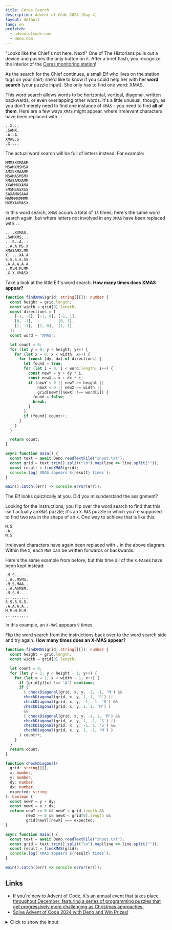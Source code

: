 ```yaml
---
title: Ceres Search
description: Advent of Code 2024 [Day 4]
layout: default
lang: en
prefetch:
  - adventofcode.com
  - deno.com
---
```


"Looks like the Chief's not here. Next!" One of The Historians pulls out a device and pushes the only button on it. After a brief flash, you recognize the interior of the [Ceres monitoring station](https://adventofcode.com/2019/day/10)!

As the search for the Chief continues, a small Elf who lives on the station tugs on your shirt; she'd like to know if you could help her with her **word search** (your puzzle input). She only has to find one word: XMAS.

This word search allows words to be horizontal, vertical, diagonal, written backwards, or even overlapping other words. It's a little unusual, though, as you don't merely need to find one instance of `XMAS` - you need to find **all of them**. Here are a few ways `XMAS` might appear, where irrelevant characters have been replaced with `.`:

```
..X...
.SAMX.
.A..A.
XMAS.S
.X....
```

The actual word search will be full of letters instead. For example:

```
MMMSXXMASM
MSAMXMSMSA
AMXSXMAAMM
MSAMASMSMX
XMASAMXAMM
XXAMMXXAMA
SMSMSASXSS
SAXAMASAAA
MAMMMXMMMM
MXMXAXMASX
```

In this word search, `XMAS` occurs a total of `18` times; here's the same word search again, but where letters not involved in any `XMAS` have been replaced with `.`:

```
....XXMAS.
.SAMXMS...
...S..A...
..A.A.MS.X
XMASAMX.MM
X.....XA.A
S.S.S.S.SS
.A.A.A.A.A
..M.M.M.MM
.X.X.XMASX
```

Take a look at the little Elf's word search. **How many times does XMAS appear?**

```ts
function findXMAS(grid: string[][]): number {
  const height = grid.length;
  const width = grid[0].length;
  const directions = [
    [-1, -1], [-1, 0], [-1, 1],
    [0, -1],           [0, 1],
    [1, -1],  [1, 0],  [1, 1]
  ];
  const word = "XMAS";

  let count = 0;
  for (let y = 0; y < height; y++) {
    for (let x = 0; x < width; x++) {
      for (const [dy, dx] of directions) {
        let found = true;
        for (let i = 0; i < word.length; i++) {
          const newY = y + dy * i;
          const newX = x + dx * i;
          if (newY < 0 || newY >= height || 
              newX < 0 || newX >= width ||
              grid[newY][newX] !== word[i]) {
            found = false;
            break;
          }
        }
        if (found) count++;
      }
    }
  }

  return count;
}

async function main() {
  const text = await Deno.readTextFile("input.txt");
  const grid = text.trim().split("\n").map(line => line.split(""));
  const result = findXMAS(grid);
  console.log(`XMAS appears ${result} times`);
}

main().catch((err) => console.error(err));
```

The Elf looks quizzically at you. Did you misunderstand the assignment?

Looking for the instructions, you flip over the word search to find that this isn't actually an`XMAS` puzzle; it's an `X-MAS` puzzle in which you're supposed to find two `MAS` in the shape of an `X`. One way to achieve that is like this:

```
M.S
.A.
M.S
```

Irrelevant characters have again been replaced with `.` in the above diagram. Within the `X`, each `MAS` can be written forwards or backwards.

Here's the same example from before, but this time all of the `X-MAS`es have been kept instead:

```
.M.S......
..A..MSMS.
.M.S.MAA..
..A.ASMSM.
.M.S.M....
..........
S.S.S.S.S.
.A.A.A.A..
M.M.M.M.M.
..........
```

In this example, an `X-MAS` appears `9` times.

Flip the word search from the instructions back over to the word search side and try again. **How many times does an X-MAS appear?**

```ts
function findXMAS(grid: string[][]): number {
  const height = grid.length;
  const width = grid[0].length;

  let count = 0;
  for (let y = 1; y < height - 1; y++) {
    for (let x = 1; x < width - 1; x++) {
      if (grid[y][x] !== 'A') continue;
      if (
        ( checkDiagonal(grid, x, y, -1, -1, 'M') &&
        checkDiagonal(grid, x, y, 1, 1, 'S') || 
        checkDiagonal(grid, x, y, -1, -1, 'S') &&
        checkDiagonal(grid, x, y, 1, 1, 'M') )
        &&
        ( checkDiagonal(grid, x, y, -1, 1, 'M') &&
        checkDiagonal(grid, x, y, 1, -1, 'S') || 
        checkDiagonal(grid, x, y, -1, 1, 'S') &&
        checkDiagonal(grid, x, y, 1, -1, 'M') )
      ) count++;
    }
  }
  return count;
}

function checkDiagonal(
  grid: string[][],
  x: number,
  y: number,
  dy: number,
  dx: number,
  expected: string
): boolean {
  const newY = y + dy;
  const newX = x + dx;
  return newY >= 0 && newY < grid.length &&
         newX >= 0 && newX < grid[0].length &&
         grid[newY][newX] === expected;
}

async function main() {
  const text = await Deno.readTextFile("input.txt");
  const grid = text.trim().split("\n").map(line => line.split(""));
  const result = findXMAS(grid);
  console.log(`XMAS appears ${result} times`);
}

main().catch((err) => console.error(err));
```

## Links

- [If you're new to Advent of Code, it's an annual event that takes place throughout December, featuring a series of programming puzzles that get progressively more challenging as Christmas approaches.](https://adventofcode.com/2024/day/4)
- [Solve Advent of Code 2024 with Deno and Win Prizes!](https://deno.com/blog/advent-of-code-2024)

<details>
	<summary>Click to show the input</summary>
	<pre>
XASXMAXXMSXXSMMSXMMSMXSMXMSSMSSSMMSMAMXMXSMMMMAXAMXSASXSSMMSSMXAMXMSAMXMMXAXXXSAMXXXXXMMXSXMXXSMASAMXMXAXXMASAMXXXMAMMMSXSXMXMMMSAASXSMSSMMS
XASAMSSMAMMMAMAAAMASMAMAAXMASAAASAAMAMAMAAAAASMSSSSMAXAAAXASASMMMMMMXMASXMAMXXXXSMSMSXSAAXAMXMASMXMMSMSAXSXMMSXSMMAAMXAMAAMMAAAAXMXSAAAAXAAM
MXSXMAAMXAAAXMMSSMAXMASXSSSSMMSMMSXSASMSMSSMMMAAAXXXXMMMMMXXAMMAAAASMMAAAXMASMXXXAAASAMMXSASASMMMAMXSASASASMAXXMAMSSSMSSMMAXSMMSXMMMMMMMXAMX
SAMMMSSMMXXSXXXAAMSMSASXAAXMXXAAXXXMAXAAAXXMASMMMMMMXMXXXXSMXMSSMSASASMMXMMXMAAMASMSMSMAASXSAAAASAXAMAMXAAXMASMSSMXAMMMAMXSAMAMAASXMMSSMSAMX
MASAAAAMSMMMMMMSMMMAMAXMMMMMXMSSMMXMSMMMMMAMXASAXAASXMMASAAXAXAXMXMXMXAASXMAMSXSAMMXMMMMMSAMXMSMSMSMMAMSMXMMASAMXAMMSASAMMXASAMSXMAMXAAXSAMA
SSMXMSMAAMAAXXAMXASMMSMAMXSXSAMXXMAAAAXSXSAMXMASMSXMASXAMSAMXMMMSASMXMXMMAMSMXAMASXMXAASXMMMMXMMXAAXXAMXXAAMAMAMXXXASXSASXMMSAMMASXMMMMMMMMS
XXXXMAMMMSSSMXSXSASXAXSXMASAMXSMXMASMSMSXMASXXMMXMXSAMMXMAXAMAXXSXSAASMASXMXAMXMMMAASMXXAMXMMAXMXMSMSAMSSMSMMSSSSMMMSXMXMASXSMMXAXAXSSSMXAAX
MMXSSXSMXAMAMAAAMSXMXMMXMASXMMSAMXXAAMXSASAMMXXSXMXMASXSSSMXSSMXXMXMMSAXMASMMMSMASAMXMASXSAMSSMSMAAAMAMAXAMAMAMXAXAXSAMXMXAXMMSMMSXMAAAMSAMX
AXMXMASMMASAMXSXMMXSAMAAMXMMMAXMMSMMXMASAMXSXMXMAAMAMSAMAAAMSAMMSXMXSXMXAXMASAMXAXMASXMAMMAMAAASMMMSSSMSSMXSAMXSMSMXXAMXSSMASAMAMMASMMMASMMM
XMAMSXSASASASMXXMAMMAASXSAAAMMXAAXXAMMMMSMSMXMAXMXMAMXAMSMMMSAMASAMXSAMMMMXMMAMMSXXAMAXXAMSMMSMMAXXXMAAAAMAMAXXAMXXSMSAXAAXAMMMAMSXMAXXMSASX
MSSMXASAMXSMMMAXASMSMMAXMAMSASXMAXMMSAXSASAAASMXMASMSSMMMAAXSAMMSAMAMAMMSAMSSSMSAMMSSSMSMXMAXXASXMMMMMMMSMASASXSXMASAXXMSSMMXMXMMMMSAMMXSAMX
MAMMMMMMMMMASAMMMXAAXXMASAAXASMMSXMAXMXSMSMSMSXAMMXXAMXASXMXXAMASAMSSXAAMAMAAMXMASAAAAAAXSSSMMAMASASXXXXMMXSASAXXAAMAMAXXMXSASASAMASAMXAMAMX
MASXAXAMXXSAMMAAXMSMMXMAMXXMMMAAMMMSXMMSXMXAAXXMSAMMSSMMSMMMMAMASAMAXMASXMMMSXAXXMMMSMMMAXAAXXSSMSASMMSAMXXMAMAMXSSMSMSMAMAXXSXSASXMSSMXSAMM
SXMXMSSSMMMASMSMSMAAMASXMMXSASMMXXAMXXASASMMXMAMAAXAMAMAXAASXMMXMMSMXXAXMSXMAXXSSSXAXAAXMMMMMMXAXMMMXAAMAMMMXMAMAMXAMAXAAMASAMASAMXMAMMXSASA
MMMXMXXAXAMAMMAAAMSMMAXAASASAXXXSMSSSMAMXMAMXXASXSMMSMMXSMMXAXSXMAXAMMMXXMAMSAMXAAMSSSMMXAAAAXSAMXXAASMXAASMASXMSSMAMAMMXSAAAMAMAMSMAXSAXAMM
SASASMXMMSXSXSMSMMXSMXXXMMASAXSXMAXAAMMMSSMMMXASXMXMAAXMXMMMXMSAMXSXSASMASAMMSSMMMMAAAXMSSSSMXXAMXMAXXXMSMSAAMAMAMAMMMMXXMMSSMMXAMXXAXMASXSM
MASMMAMSAMMMMAMMXSAMXSMSAMXMMMAAMAMXMAMAMAAAAMSMXSASMXMAAAXSAMXAMAAMSAMSAMXSAMMASAMXSSMMMAMMXXMSMMXMSSMMXAMMXSAMMSAAAAMXAAMAXASXSMSMMSMAMAAX
MMMMMSMMAMXAAMMAAMMXAMMAAAXAXSSXMAMXMAMASMMMXMAAXSASAMSSMSASASXMMMSXMAMXXMMMMXMAMAXAMXAXXSAAASAAAXXXAAMAMAMAAXAMXSASMXSASXMSSMMAMASAMSMMMSXM
SAAMAMAMAMSSSXMMXSSMSSSSSMSSXAAMSXSXSASASAMAMSMSMMMMXAAXAXMSAMASXSMMXSMSMSXSSSMMXMMXSSSMAXMXSXMMAMXMSXMASMMMXSAMAXAXMASMMMMASAMXMAMAMXAXAMXA
SSSMASXMMXMAMXMMAMXAAAAMMAAXAASMSXAAXAMASMMAXAMAAMSAMMMMSMMMXSAMXMAAMXAMAAXMAAXAAMMXMAMMAMMXXAXMAXSAAXSXSXXAASAMAMSMMMXXMXMMSMMSMXSXMSXMXMMS
XAMMAMAMXMMSMMSMAXMMMSMMSMMXMAMAXXMSMSMMMXXMMSSSSMMXMAAAMAXXMMMSXMMMSMAMSMMMSMMSXXASMAMMASMMMAMSSMASMXSAXXMMMXXXMXMXXAMMSASMMMAXMXMXAMXSAMXA
MMXMXSAMMXAXAXMSMSXXAAAAAMSMMXMAMXXAAMASMSXSAAXXAAMAMSSSSSMSXAAXMSMXAMXMAMAMXAMASXXMMMSMMMAMMSMMAMMAXAMAMSXSSMSSMMMASAXASMXAAMXSXAMXMAMXASMS
AXMSMSXXAMXSMMMMXAMMMSMMMSAASAMMMSSMSSXMAAAMXSMXSSMAMMAMMAASXMMSAAXSXSSSSSSMMAMASXAXXASXSSMXAMAXAMXAMMMSMMASXAAXAASAMXMMXXSSMMSMMXSAMSMSMMMA
SMAAAMASXMMSMMXMMMMXAAXASMMMMASXAAAXAXAMSMMMAAAXXAMXXMAMSMMMAXSMMMMMSAAAAAXAXSMMSMMMSAMAXXXMSSMSSSMMSAAXAMSMMMMXSMSASXXSXMMXAXMAAXXASMAAXASM
XMSMSMAMAAAMMSASAAAMSSSXSAMXSAMMMSSMMSMMAMAXSXSXSAMAXSAMXMMSSMXAAXASMMMMMSMMXMAXMASASAMSMMSAMXXMXAAASMSSMMASAAXAXASAMAMMASMXSMSMMSSMMMSMSMSX
MXXMAXASMMSSXMASMMMAMXMAMXMAMAMXAAXMMAAXMSAXMSMASMMSASAXSMAAXAMXMSXXSMXSAAMMAMAMXMMXSAMXMAXMASMSMMMMSMXAMAMXSMSXMAMXMXASMMSAAAMXAXXASAMXAASA
MMSXMMMXMAAXMMXMMMSSMMMAMSMSMSMMSSSSSSMMXSXSMAMAMXAXASMMSMMSSSMSMAXMXSAMXSASASXSSXMASMMSXMMSMMAMXSAXXMXMAXXMAXSAMAMMAMXXSAMXMMMMMSSMMAXSMMMS
MASMSASXMMMSSMAAAAMAAXSSMSAAAAXXAAMAAAMSXMASMXMASMMMMMAAMAMMXXMASMAMAMMSMXAMAMAAXXSASAXMASMASMMMASXXAXMSMSSSMAXMXSMSAXMAMXMSMSXXMAMASXMASAAX
MXXAXAXMXAAMASXXMSSSMMMMAXSMSMSAMXMMMMMSAMAMAMAMXXAASAMXXAMMSSSMSXAMAMXAAMXMSMMMMXMAMXMSXASAMXSMAMMSSMXAAMAAXAXSAMXSASMSMAXAAMSAXASMMASAMMSM
MAMSMSMSXMXSAMXASMMMAMAMMMMXXXAMXAMAMAXSAMASAMSSSSSSSMAMSMSAAAAAMXMSASXMSMSAXXXXMAMXXSMXSXMMSMSMSXMAMASMSMSMMSAMXSXMAMAMSSXMXMXXMAXXXAMASAXM
MASAAMAAXSAMXSSXMASMMMAMXAMAXMMMSMXAMSXSAMAXAMXAAAXMXMAXAMXMMMMMMSXXMAXMMMSASXSMSMMMMSAMAXMAAAXAAMMMXMXXAMXMAXXMASAMMMXMAXXMSSMMASXMMSSXMASX
MXSMMMMMXMASAXAMSAMAASMMSASXSAXAAAMSXMASMMSMSSMMMMMMXSSSXSMMSSMXXSAMXMSMAAMAMAXAAMSSMXAMMSASMSMSMAASMSMMSSSMMSAMXXAMXSSMAMXSASAMXXAXAAMAMAXA
XMXMAXXAXSAMMXSAMAMXMMAAXAAASMMSXSXXAMAMXXMAAAMSAMASMAXAMMMXAAMSAXSAMXSMMSSSMMMSMAAAMSMMXMAXAXAXMSMMAAAXMAXAXSXXAMSMMAAMMMXXAXMMAMSMMMSAMASM
MAASXXMMXMAXSXMXMASMMMMMMXMAMMAXXMAMSMXMAAMMMSXMASAXMMMMMAAMSSMSAXXXMXMAXAAMXAAMXMMSMAAASMMMSMAMAXAMSSSMMMMSMMMSMMXAMSXMASMMSMAMXSXXXXSXXAXX
AMXMSXAMMMSMXMSMSASAXAXXMMMMSMMSSMAMMMMSMSXAAMMSMMXSAAASXXXXAAXMMMSMMASAMMSMMMMXAMAMXMXMMAAAMMXMAMXMXAMXMXMAAAAXXASXMAMSXSAAAMAMXAXXSAMXMXSM
XXAAMSSMAAMXAAAAMXSMMSAMXAAXAAASASXMAAMAAAXMMSAXAAAXXMSSMAXMSSMSAMXASMSMSMMMSMMMSMAXAXSASXMSSXSMMSXSXMSAMSSSSMMXMXSAXXAMAMMSSSMMSMSMSXSASAAX
MSMSMAMXMSSSXSMSSMMXMMXMSSSSMSMSAMXSSXSMSMMXAMXSMMSXXXAXMSMMXMASMSSXMAXMAMAAAAMAXMMMAXMAMAAAMXMAXXMMAXSASMMMXMXSAAXMMMSMAMXAXAMMAAAASAAASXSM
XAAXMMSXMAXXAXMAMAMMMXMXAXMXAMXMAMXAMXSXXXSAMXMXMAMMAMMMXAMMAMAMXXXASXMSMSMXSXMXSAXMSMMASMMMSMSSMMMSXMSSMASMMAAMMSMMSAAMSSMASMMSMSMSMSMAMAXX
MMMMAAMMXSMMSMMASAMAAASMMSSMXMMMAMXAXXSASAMXMASASASAAMAAXMMSASMXSAMMMAAXMAMXMXSXMAMSAMSAXAXMAXAMSAMMAMXXSAMAMMXSAXXAMXXSAMAAMXAXAMMXXXXAMMMS
MASMMMMXAXMAMASASXSMSXSAMAMXMMMSSMSMMXMAMMMSSMSAMXSXMMXSSXASXSMMMMSSSMMXXAMASAMXMAMMAXMXSSMMSMMSMSXMAMMMMXSXMAMMMXMSXSXMMSSMMXSSXMASMSMMMXAX
MAXAMXSMAXMAMMAMXASAMXSXMAMSXSAAAMAAXAMXMXAAAMMXMMMAMSAMXMMMAXAXSAMMAXAMSSXSAMXASXSMXMXAXAAAAAXXAAMASXMAMXSXMASAMSAXASXAXAXAXXMXMMXMASASMMMS
MSSMMAMMMMSSSMASMMMAMXXASMMSAMMXSASMMMSSSMMSSMAXMASAMMXMXMMSMSMMMASXSMXXAMXXAMXXSASAASMSSSMMSMMMMMSAMASASMXASXXAXSAMAMSSMMSXMSSSMMAMSMAMAAXX
XAAXMASASMMAAXSMMSMSMMSMMSAMXMAMAAAAAASMXMMMAMASMMMMSAMXMAAAXAAXSAMAXAXMMMAMAMMSMAMSMMAXAXXMAMMAMXMASXSAAASAMMMSMMAMMMMXXXMASAAAXMASMMASXMMM
ASMMSXSXMAMSMMMAMXSAAMASMMMSXXAMMMMSMMSAASASXMASMASAXMASMMSXSXSMMXMSMSMMXMMSMMMXMAMXXMSMXMASMMXSMMSAMMMMMMMAMAXXASXMSAMXMMMXMMSMMMXXAXAXAMXM
MXXAXXMASMMXSASAMXSSXSASXAXMASXSXMMXXSMMMSASAMAMXAMXSSXXAAXASAMXSAMAXAASMXXAMAMASMSMSXXAMAMAAMAXAMSAMXAMXMSSMMSSMMMMSASMSASXSAMAMSMMSMSSMMAM
MSSMMXSASAASMMSSMAMAXMAXMMSXXMXAAMAAMXXAXMAMXMSSMXSAMXMSMMMAMAMXSASMSSSMAMSASASMXMAASAMSASXSAMAMAMMASMASMXAXAAXASAAXSAMXMMAMMXXAMASAXAMXXSAS
XAAAAAMXSMMSSXXMMXSXMASMSXMASMMSSMMSSMSSSSXSAXXMXAMXXAMASAMXMAMMSAMXMMAMSXXASAMXSMMMMAMXSMAXAMMSMMSAMMXMAMXSMSSMMSAMMMSXSAASXMSSMMMXSAMAASAS
MSSMMSSMXXAMAXMXXAXAMXXAXASMAAXAMMXAAAMAXAASMMSMXMMSSMSASMMMSMSAMMSXMSAMXMMXMXMXAAXAMXMXXXAMASAAAMMASXMMSAMXXAAAXMXSXAXMASXSXAMAAXXAXAMXMMAM
AXAXMXAXSMSSMSMMMMSMMMXXSAMSMMMSSSSSMMMMMMMMXAAXXAAAAAMXMAMAAMMXMAMAXXMXAMAXMASXSMMSSMMXSMSSXMXSMMMAMAAAMXXXASXMMMAMMSMMAMMMASMAMMMMSSMMXSAS
SMSMSXMMMAMXXSAMAAAXAMSAMXAXXMAMXMAAMXAXXSAMMSSMSMMSMMMXSAMMXSAMXAXMMSMSAMXAXXMAMAAMAAAXXAXMASAMMSMMSMMSSSMMMMSAAMAMAMAMASASAMXXMAXAAAAAXSAM
XAXASASAMSMMMSAMSSXSAMASXMAXXMAXSMSMMSMSXSASAMAMXXXAXAXXMAXMAMASXMSAAAXMMMXSMXMAMMMSSSMXMSMMMMXSAAAXXXXAAAXSAAMMSMMXXXAMAXAMXXMXSXXMSXMMXMAM
MAMAMSMXSAAAASAMAMAMMSMXXXMASMXSAAAXXMASXXXMMSXMSMMXSSSSSSSMMSXMAAAMMMSSSSMAAASASAXXAAXAXXMASMMMXSSMMMMMSMMSMXSXMMSAXXSMXMXXXAXAASXXAMMMASXM
MXMAMASXSXXMXSAMAMXMXAMMASMMSASAMSMSSSMXASXSAMXMASAMXAAAAAAMAMXSMMMSXXAAAASMSMSSSXSMMXSXMAXASXAXXMAMAXAXAAXXMASAMAMMSAXAMSAMMAMSAMXMMASMXMMM
MSSXSASXMAXSXSXMAMXXXAXSASAAMMMMMAXSAAMAMAAMAMXXAMMAMMMMMMMMAXXSAMAMXSXMSAMXXMXMMMXAMAMAMSMMSMSMAMSXMXSXXAMXXAMAMXAAMXMAAMASAXMMMSXASAMXAAAX
MXXXMAMAMAXSAMXSXXMXSSMMASMMXAMXSXMMSMMAXMSXMMSMSXSSXXAAXSASXSASXMXSAMXXMASMSMAXAAXMMAXAAAAXXAASMMAASAMASMXMMXSAMSMXSXMAMSAMMSSXMAXMMMSSSMMA
XMXMASMMMXMMAMXXAASXXXAMAMAMSMSMMAAMMXXXMXXAMXAAAASAMSMSSMAMAAMMXMMMXSMXSAMAXMASXSSSSSSMXSSMMSMAMMXAMAMMASAXXMXMAMXASASAXMASAXAMAMMXAMXAAASX
SAXASXAXMAASXMMMXMMAAXXMMXXMAXAAMXSMMSSSMASMMSMSMMMAMAMMMMAMAMXMAMSSXAAAMMMSMMAMAAAAAAAAAXAMAAMMXSAMSMMSAMMMSAMXSAMXMAMMXMMMXMXXAMXXMMSMSMMA
XXAXAMXMSSXMASAMASXMMMSAMSSMSSSXSAMAMXASMAMMASAXMASXMASMASASAXXSAAAMSMXMXSXMXMSSMMMMMMMMMXAASXSAAMAMXMAMAMAAMAMAMAAMMSMMASAAMSASXXSAXAXXAAXS
MMSSSMSXAXAMASASMMAMMXMAMAAAAAMXMXSAMMMMMSSMAMMMMXAXSAXMAMXSXMXAMMXXXMAXXAASXXXAMXMASXMASMMMMASAMSSMMMAXSAMXSMMSXSMSAXAMAAMMSAASAASXMAXXXMXM
SXAAAAAMSSMMAXMMMSAMMXSMMSSMMMMXSXSXMAXMXMAMMSMXMAMXMAMMMMXSAMXXXMXMASXSMMMMMSSMMXMASASMMASMMAMAMAMAAXASAXXXMASMAMSMASXMXSXXXMMMMMMXMASMAMAS
AMMSMXMAMAXMXMSAMMXMMAMMMMAMXXSMMASMSSSMASXMAMXAXSXMSXSAXSAMAMASMMMXAMXMXAMAAAAXAAMMSXMXSMMMMSXXMAMSMSSMMMSMSXMMAMAMMXMXAMXMMXXSXAXMAAAMAMAS
MXXXMAXMMAMXSXMASMSMMASAXSAMXAMAMAMMAAAXAMMMASMMXXAMAASAMMASAMAXAAAMSSMMXSSMMSMMSASASXMXSAMAAMXSMMXAMXAAXAXAXMAMSSMMMAMMSSMAAXXMAMXSMXXMXMXS
XXSASXSSMSSXMXSAMXAASASXXAMXXMSSMMSMMMMMMXASAMMMAMMMMXMMMSAMAMSSMMMSAAAASMXXMAXAAMMMMAMAXAXMMSXMASXMSSSMMXMAMAXMAMAAMXSAMAASMMSMXAAXMAXMAAAX
MMSASAAAAAXMSAMASXXMMAXMXMSASXAXAAMASXXMASMMMSSMMSSMMSAAAMASXMAAMMSMMXMMSXAXSSMMMXAAMMMAXSMSASAMAMAAXMAMSAMXSMXMAXMMSAMXSXMAAASXAMASXAAAXMMS
MAMXMMSMMMSAMXSAMAMSSSXSAAAMAMXSAMXASXXMASAAAAMAAAAAAXXMXSAMMSXMMXAAXSAMXMAMMXMAXMSSSSMMMMAMASAMASMMMXSASXSAXMASMXSAMASXMMMMMMMAMSAAMMSXSAXX
MXSXSXAXAMAXXXMAXAAXAAAAMSMMMSXMAAMXSXXMASXMMSSMMSMMMSMMMMASASAXXSXSMAMSSMMXSAMMXMAAMMASAMXMMMXMMXXMASMMMXMMMSMSAXXAMSXMAAXAXXSMMMXSXAAAMAMX
AMAXMXMSSSMSMMMSXSSMMMMMXAASXMASMMSXMMMSAMAAXXXXXMAXMAMAAXMMASAMXMMXMXMAXMAMXASAXXMXMMASMSMSMMXSMSSSSXXAMMXSAMMMXMSAMXASMMSXMXSXSXMAAMMSMMXX
MMMXSAXMAAAAAAMMAMXMXXSXSSSMASMMMAMAAAMMMSXMAMMAMSMMSSSSSSMMAMMMAAAAMAMXSMMSSMMMSSXAXMAXXMAAXXAASAAXMAXAMSAMXSXMXAMXMSAMXASXSMMMMXXMXXAMASMA
XAAAXMMMMMSMSSSMSMASMASXXXAXAMXAMAXMXMMAMAAMXAAMXSAAAXMXMAMMAXAXXMMAMSXXSAAXAXAMXMASXSMMMMSMSMXSMMSMMMMMAMXSAMAMMMSAMXSMMXXMAAAAMXSXMAXSSMAX
SMMSMXAAXMAXXXXAMXAMMAMXASXMSMSSSSSXSXSMSSXMASXSXSMMSXSMSAMSMMSAMXXSAMXASAMXMSXSAMXMAXAASXMAXXMMXSAMXASAAXASASASAAMASAMXMMMAXSMSAAMASMXMXASX
XAXMASXSMAMMSMMXMMSMMASXMMSMMAAAAAMAXMMMAXXMXXASAMXXMAMAMSMXMAXXMAMXASAMXAXXXAMMAMAMXMSASAMMMSSSSSXMMASMSMMMMAAMMSMASXSAAAAMXAMXMXXMAMAMXSMX
MAMMMMAAMXAXAAXAXAMASMAXMASMMMMSMMMMSASMMSSMAMSMSMAXMAMXAMMAMAMXXSAMXMXMXMMAMMMSAMXXXMMMSMMMXMAMAMMSMXMAMAXAAMXXXXMAMAMXSXSXMMMMMSMSASAXSAMX
MMSXMMSMMSASMSSSMASXMAAXMASMAMXXAXAAMXMAXAAXXMMAMSMSSXMMSXSAMASMMMXMXMASXXSMMSASASMSMXAAXXASXMAMAXAAMAMXXMSSXXAASMMAAAXXXAMMAMXAXAAMAMAXSASM
XMAAXAMAMXMSXAAXMXMAAMMSMSMMAMSSMMMSSMSXMXSMXMMMMAXAMXXAAAXMSASAAAAMAMXSMAMMAMASAMXAMSAMASXSASXSMSSMASXMXMAXAMXMMXSXSASAMAMXXASMSMSMSMSMSAMA
XAMMMAXAMAAMMMMMSXSMMMAXXAMMSMMAAMAMAXMAMAXAMXAAMXMSSMMMXSXXMMSMSMMXASAMMMMMASMMMMSSXXAXXMASAMMXMAXXXMASXMAXXSAMSAMXMASMSAMASXXMAAAXMXXAMXMX
MMSSXMSMMSMMASXMXASMSMXSMXXAXMXSMMAXSMSAMMXXAMXXSSMAAXMAAXMSMASAMASMMMASXMAXMXAXXXAXMXMXXXXMASAAMSSSMSXMMMMXASAXXAXXMXMXSXSMMMASMSMXSAMXMMAM
XAAMAXAMAAASASAXMXMASAXAAMMSSMAMASXMXAMASAAXSSXXAMMSMMMMXSAMMASASASASXMMASMSSSMMMMXMXXMASXMSXAAXMXAAASMAMASMAMMMMAMXSXMXMASAASAMXAAAAASAMXAM
MMMSXMAMSMMMASAMSMMXMXMMSMAAAMASAMXASMMAMMSMMAMMAMAMAAXAAMAMXAXXMASMMAAMMMAAAAXAXMASMMMAMXAAXMASXMMMMMAXMAMMMMSMASXMAXMASXMMMMASMMXMSAAXXMMS
XMXMAMXMXXMMXMAMAASAMXSXMMSSSMAMAXMMMSMXMMAAMAMSAMASAMXMSXMMMSMMMAMMSSMMSMMMMMXSASMMAAMMSMMMSXXMXMXMMMSXMAXSAAAAMXAXMMXASASXXSAMXMMXXXMSMSMS
MXAMSMAXMAMXSSXMSSMAMAAAMAAMXMSSMMSMAXSXXXSMMSXSXSXAXMAXXAASAMAAMMAAXXMAMMXMAXXMAXXSSMSMAAMSXMAMMXMSAAAXSAAMMMXXXXMMXSMMMAAAMMXMAXMAXMXAAAAX
SSMSMMSASAMXMAMMXMMSSMMSMSMMSXMAMAMMMMMMSMAAXXAMXMAXAASASXMMSSSMSSMXSMMASXSMMMSMAMMXMASMMSSMAMAMAAASMSSMMMSXSASMSMXMASAMMSMMMSMXMAMXXAXMSMSM
XASAMXMAAASXMSSSSMMXAAXAAXXMXASAMXMAAAMAAMSMMMAMMMMSSSMAAXMXXMAAAMMMMXMSAMXAAAAMMXMAMMMAMMMMSMAMSSXXMAAMXAAAMAMAAXXSASAMAAAXSAAASXSAASXMMXAA
SMMMSAMMMMAAXMAXAASXSMMMMMAMMAMXSXSSSSSSSXXXASAMAXXAXXMXMSMSSMMMMXASAAXAAASXMSMMXAMMSXMAMMAAMXAMXXMAMSMMMSSXMAMMMMXMMMAMSMSXSMXMSASAMMAASMSS
AXAASASAAMSMMMMSSMMAXAAXASAMXSMASAMXAMAAMASMMSASXSMMXSAAXAMAMXSASAMXASMSAMXXXXXSSMMMAMSMSMMMSMSMSASXMXAMAMXAMMSAAAMSXSAMMXXAMXSAMMMASXMMMAAM
MMMMXXMXXMASAXXAMAMSMSASMXSMMXAXMASMMMMMMAMXMXXMMXASASMSXSMSXMMASAXXXMAMXSMXSAXMASAMAXAMMMMSXAAAXAMMAMAMSSSXMAXXMXAAXMASXMMAMSAXMASAMXASMMMX
XMSMSSSMMSASMSMMSSMAAMMMXMAXAMMMSSXMXAMXASXMMSXMXSXMASAMAXAMXSMMMMMSSSMSAMXMMMMSAMXMMXMXAAMXMMMSMMAXMSSMXAXMXMSAMMMSAAAMAXMAMXMXSXXAMXMXAXAS
XSAAXAAAAMMMMXAXAASMSMSAASXMMMAMXMASXXSAAMAAASAMAMXMXMASXMAMAXAAAXXAAAAMMMAMAMXMASAMSASXSSSMAMMXAMAXMAAXMMMSAMAMXXMAMMAMAMSMMXXMMMSMMMMSSMAM
MSMSMSMMMSSMSMSMSXMXXAMSMSXAASMSMSAMXAMXXMXMAXAMSSSMXMXMASAMXSXMSSMMXMMMMMMMAMASXMAXAAMAMAMMAMXMAMAXMMSMASAMASMSAMSAMSXMXXAXMSSMAAAMMXAAXMAM
AMAMAXXXAAAMAAAAXXMSMMMMMSMSMSAAXMASMSMAMSMMXSAMXMAMMSMMMMMSMMMAMMMSAAAXSASXXMAMMXSXMSMAMAMMXSSXSMSXXXMMMMASAMXMAMSAMAASXSXMAAAMXSSSXMMSXSSS
MMAMXMMMMMSMMMMMMMMXAMXAASMMAMMMMMSMXMAMMAXAMXXMASAMMASAMMAMAAAXXSAMMMMXMASAMMSMMAXAMMMXSXSMSMMAMAMXMASAMSXMXSAMAMSAMSMXAMAMMSSMMMMAXMAMASMM
XSMSSSMMSAMXXXSSMMSSSMSMMSAMSMXSAMXMXMAMSSMMMAMSAXAMSASMXSASMMSMXMXXASMMSAMAMAXAMASXMAMXMMAXMAMAMAMXAMMXMXAAMSASAMSXMMAMSSMMAAMMAAXMAMMSXMAS
AXAMXXAAMAMSSXMAAAAXAAAXAMAMMMMMAMAMMMMMXXAAMAMMXXAMMAMMASAXXMAMXSSSMSAAMXMXMAXAMXSAMASAMSMMMAMXSXMMSSMASXMMMSAMMXMAMMAMAAXMMSSSSSSXSAASASAM
MMMMMSMMXAMXXASXMMXMMMMMXSMMMAASASASMSASASMMSASXSAMSMSMMXSAMSSMSAMXAMSMMSMMSMSSMSAMXSMSXMAMASASXAAAAAAMMMMSAMMAMXAXMASASMMMMSXAAAXAAMMXXAMMS
MAAAAAMMMSSMSXMXXXSMSAXXAAAASMMSASAMASASXAXASASAMSMAAAAXAMAMXAAMMSSSMSAAXAXSAXAAAMMMMAMMSXSAAMAMMMMMMSAMSASASXMAMMMSXSASMMMXAXMMSSMXMSSMAXMX
SSMSSSXSAAAAXMSAMXAXAASMMSSMSMMMMMMMMMAMMMSXSAMXMAMMMMXMMSAMXMMMAMAAASMMSSMMAMMMMXAMSMSASAMXXSAMXAMMMMASMASXMASMXSASMMAMAASMMXSAAAXSXAXMMMMM
MMAAXAAMMSMMMXSXAXMASMMMXAXXXXMAMAAMMMMMAXMAMMMXSSMSASAAMMASXMXMMSMMMMMAMAXMAXSSXMXXAAMXMXXSMMAMSASAAMSMMMMMMMMAAMAMXMSMSMSAXAMMXMMMMXXAMAAA
AMXMSMMMXAXAXAXXXAXAMAAXMASXMMSMSSSMXAMMSAMSMMMAMAASASMSMMMMAAXSMMXXAXMASMSSSSXXAMAMMSMSAMXMASAMXAXMMSXMAMXSASMMMMAMAAXAXMSAMXSAASMMAMSXSASX
XXAXAMXXSMMMMMSMSMMMSMMMMMMXMAAMMMAASAMAXXXAAAMXSMMMAMMMMASMMMMSAMASMXSASAAAXAMXAMAAMMMMAAAXMMAMMSMSMXMSMSAXAXSAMXXASAMXMASASAMMXMAMMXAAXAAM
MSMMMSXMXXMSAMAMAXMASXMAXAXXMSSSMMMMMAMMSMSSSMXASMSMXMAMSAXAAMAXAMMSMAMAMAMXMAASXSSSMAASXSMSXSSMAAAXMAMAAMMSMSAMXASXMXSASAMXMASMSSMMSMMMMXMA
MAXXAMMMAAXASXSSSMMASASMSMXSAAAAXSMXSXMXMAXMAMMASAAMXSAMMSSSMMSSXMXXMAMSMSMAAXAAAXMAXMMSXAMAMAXMSMMMMMMMMMXAXMAMXMMXMMXMASXMMXXAAMAXSAMXSAXM
SASMAMSMMSMXMMMAXXMAXMMAAASMMMSMMSMAXSMAMSMXAXMAMXAMAMXXAAMASAMAMSXSMMSAAAMMSSMMXMSAMMMMXXMASMMMMAAAXAXMASXMMSASAMXAXAMSAMSAXAMMMSSMSAMAXAMX
MASXMAAXAAMASMMAMXMSSMMMMMMAAMAXAMMMXMMASAMMAMMXSSSMXSAMMMSAMXMAMMAAASXMSMSMXMASMAMASMAMXXXAMMAAMMSMSXSAAXAAAXXXXMXAXSMSAAASMXSMAAAMSXMXSMSS
XMXAMSSSSMSASAMMXAAAAASMSMSMMSAMXSASASMMSAMSSMSSMAMMAXMXSXMXSAMMXMMMMMAMAAAMMXMSAMSAMMAMMSMSSSSXSAAXXAAMASMMMSSXSMSSXXASMXSXMAXMMSMMMMSXAAAX
MMMXMXAAMXMXXMSASMMMSMMAMAAXXMASXSASASAXMMMMAAXAMAMMMSMXSAMAXMASMMSAXXSMMSXMXSXXMAMXSSMSAAAXAAAMMMMSMXMMASAXMXMAMAAXAMAXAXXAMSMMXMXSAAXSMMMS
AXMASMMXMMSSMXXMAMXAAAMSMMMXXXAMXSXMAMMSAXSSMMMASXSXMSAAMAMXSXAAAASXSMXXXMAMSMSAMXAAXAMMXSMMMMXMASXSXMXSASMMSAMAMMMSXMSMMMXAMAAXAMASMSXMMAMA
XSMMXXMMMXAASAMXMMSSSMMAMXSAMSSXMSAMXMXMXMXXAMSXSAAAMXMASXMMMXAMMMMASMXMXMAMAAAMXSXMMXMAXMAASASMAXXXAXXMASMASAMXMAAMAMMAMASXMSMMXSAXMMAMXMXA
MSASMMXAXMSMMXMAXXAAMASXSAMAMAMMMSAMXSASAMXSXMMAMMMSXMXMAMAASASMXMMXMMAXASASMSMMAAAXXSMSSSMMSASMMXSSMMMMAMMMSAMSSMMSAMMXMMMAAAMAMMMXMSAMMSMX
ASAMXAXSSXMASMSSSMMSMAMAMMMAMASXAXXMASASASAXAMMXMSAMASXMAMXMAAXAAXSMMSSMXSASAMAMXSAMAAAMXXXAMAMAAAXXSASMAMXAMAMAAAASMSMSMSSMSMMMSAMAAXAMXAAM
XMAMMSMAAMSAMAAAAXXXMAMMMXSXSASMMSXSAMXMAMXMMMAAAMAXAMXMASMXMAMSXMSAMAAAMMXMMSAMAXAMXMXMASMMMSSMMMSASXSSXSAXSMMSSMMMXAMXAMAXMAMMSASXSMMSSMSX
MSAMAAMMMMMSSSMSMMMMSXSAMAAAMASAAAMMXSSSSXSXMAXMSSSMSSXMMSAASXMMMXSSMMMMSAAXAMMSMXXMAMXMMSAMXXAXAXMXMAXAMMMMXMMAMMXSSMSMMMMXMAMXMXMAAAXAAMAX
XSAMSXSAXSAAXAAXXSAAXASMSSSXMASMMSMXMAXAAAMASMSMAAMAMXMXMSMMXAAMXAMXSXAAXXMSMSMXMAMXASXMASMMMMMMMMMAMSMMMAMSAXMXXSAMMAXMXSXSXXXAXMMSSMMSSMAS
ASAMXXXASMMXSXMMASAMSAMXAMAXMASMAAASMMMMMMMAMAAMMMMAMMMSMMXXSSMAMMSAMSMSMMMXXAMAMAMSAMAMASXMAAXAXXXAXASMMAMMXXMXMMASMMXMASXSAXSMSAMAMAAXXMAS
MMXXXMSMMAAMMXXMAMAXMMMMSSMSMMSMMXAXAAAXAAMASXSMXSSSMSAXAXSAXASAAXMAXXMAMAMXSAXAXAMXAMXMASAMSXSAASMMSAMSMSMMSSXMASAMAXAMAXAMXMAAXAMXMSMMAMAS
XAXSMAAMMXMAAASMXSAMXSAMXAXSAMXMAXSSMSAMMXMMXAAAAAAXAMMSXMMMSAMMSAXMMXXAXMSAMMSSSSMSSMXSASMXAAMXMXAAMMMSMXAMXAASXMMSAAXMMSXSASMMMSXMAMASXMAS
MMSMASMXXAXMXMXAAXASASASXSMSAMAMMSMAXMASMSSSMSMMMSMMSMXXMAAAAXXAAAASASXSSMMASAAAAAAXMAXMASXMMMMAXMMMMXXMASXMMSMMAMMXMASMXAMMASMMMAASASAMXMAX
MXAXMAMXSMSAMXMMMSMMASAMXXAXAMXAMMXMMMMAAAAXMAMXXXXAAMXSAXASMSASMXMMASMMAMSAMXSMXMMMASXMAMMXAASXSXAXMXXMXMXSXAXSXMAAXMAMMXSMAMAAMMAMAMXMXMMM
SSSSXSXMAAAMAAMAXXAMAMMMMMAMSMSSSMASASASMMMMSMSSXAMSSSMMSXAAAXMAMAXMAMASAMXXMAXXXSSSMAMSXSAMSXMAMXMMSMASAXXXXMMMMSSSSMAMXSXMASMMSXAMXMAMAAAA
XAXMAMSAMXMSSXSAXXMMXSMMASAMAAAXAXMSASAXMSSMSXAMAMXMAMAAXMMMXMXXXMMMMAMXXMASMASXAMAAXMMMAMXXMAMXMMSAAAMSASXSMSAAAMAAXXASXMAMAAAXMMMMAMAMXXAS
MAMAASAMXSXAMAMXSMMAXAASASAXXMMXSMMMMMXMASAASMAXAMXXAMSMMAXAMSMSASMSMSXSAMXXMASXMMXMMXAMAXMXMAAXMAMMXSAMAMXSASMMSSMSMSMSAMAMSSMASXMSSSSSMSAA
MXASXSASAXMASMAMAAMMSSMMXSMMSASXAMSSSMSAXSMMMSASMXSMXXAASAMXSAAMAMAAAAXAMXSXMXSASXSSXSASAMXMSASMMSSMSXMMAMXMAMAXAAXMASAMXSMMAAAAAAAAXAAAAXAM
MXMMASAMXMAXAAAAXXMAAAMMMXMASAMSMMAAAAMSXMXXAMXXAASAMSSMMSMXMMSMSMXMMMSXMASMMAMAMAAXMMAMXAMXMSAAXMAMSAXSXSASASAMSSMSSXAXAAXMSMMMSMMMSMMMMXAX
XMMMMMMMAASAMSSSSMMMSXXXXXMXMAMMXMMSMMMMMMAMXSSMMMMAMMAMAAXXMXAXMASXXAAAMAMAMXMSMMMMXAAMXSAMXMXSMSSMSXMXMSMSAMMXXMAXMMMMMSSXXXMAXXXXAXMMSSMM
MAXSSXMSXSMMXMAAAXXXMMSMSMXXSAMXXMXMAXXAAMXSAAMMXXMSMMAMMSMMSMSMSMAMMMSXMSMSAMXXAXMSSMXSAMXMXSAMXMXAMMXAMMAMMMSXXMSMSMMAXAXAMXMMSMMXMMMAAAAX
ASMXSAAXMXMASMMSMMXMAXAAMSAXMXMASXMXMASMMSAMMSMMXSXXASMMXAXMAAAAAAAXAXMMMXAAMMMSMMSAMAMMXMAXAMMXXMMSMMSSSMAMAXXAXXAAXMASXXMSMXSAAAASMSMMSSSM
MXMMSMMSXSMAMSAXAMXMSSMMMXXSMAMAMAMSSMSAAMXMMMAMASMAMMAASAXMAXMSMSMSMXMAAMXMMAXAAXMAMSMAAMMMMSSMSMAAAXSAMXMMAMXMMSMSMMAXAMXAXAMSSSMMAAMAMAMA
ASAMXMASMMMSSMSSSSSMAAMSMMMAMAMAMAMMAXXMXMMMAXXMAMMAMAXMMASXSMAXAAAAASXSMSMSSXSMSXSXMAMSMSASAAAXXMSSSMMAMXXMMSAXMXXAAMXSAMXMMMMMXAMMXMMMMMMA
XSAMAMAXAXMMAAASAAAMSSMAAAAMSAXSXSMXMSMSAMSSMXAMXSMXMXSMXXMAMXAMSMSMSMAAXMAMXAXXMASMSXMAXMAMMSMSAMAAMASXMASXMSASXMMSSMMAMMAXAAAMSMMSMMMXASXS
ASAMXMAXSMMSMMMMMSMMMAXSSMMXMAXXAMSMXAMXASXAAASXAMASXMMAXMAMXAXAXMXXMMSMMMMMXXSSMMMXMXAMMMSMMAXSAMMSMXAMMAXMAMAMXAAAAAXXMSXMXXXXAMXAAXASXSAM
XSAMXMMMMAXSXSSXXAMAMXAMXAASMMSMAMASMASXMMXMMMXAMMAMAASMXXMMXSSSXMMXMAMXMSAMXXMAMSXMAMXAMMXASMXSAMXXMMMAMASXXMMMSMMSSSMMASXSASXMSAMMSMMXMMAM
MSAMMAMASXMXAAMXMSMMSMMSMSMSAAXMXMAMXAMXMAMXAXAMXMSSSMMMMSMMAMAMAAAAMXSAASASMXSAMMAMAASXSMSMMXMSXMXXAAXXSASMASMAMAMAMXAXAXAMASMAAMAMMXMAAMXM
ASMMAXSASAMMSMMSMASAAXXAAAASMMMSMMMSAMXAMASMMMMMXSAMXMAXAAAMXSMSXMSXXAMXMMXAAXAASAMXMXMAAASMSMMMAMASMMSXMAMMAMMAMMMSMMSMMSMMAMMSMXSXMASXMXAX
XXMASXMXSAMMAXAAXMASMSAMXMXMASXMAXAXAMSSXXXAMASAMXMXASMMSSSMAMXMMMAAMSAMXMSSSMMXMAMXSAMXMAMAXXASAMXXAAMAMAMMXSXMXSAMAAXMXSXAMXAXXAMMSMMAMSXM
AAXXAMMASXSSMMSSXSAAXMAXXXAAXMASAMSSSMAMMSSXMASAASXMXSAAAMAMSMAMAMMXMAAAXAAAXMXSSMMASASAMSMXMSXSMXSXMMMXMAMMMSAAXMASMMXSAMASXMASMXXMAMMAXMAM
SXMASAMASAMAAAAAAMSMSAMXSSMXSXXMAMMAMMXMAMAXMMSMMSAXMSMMMSXMAAMMSSXASXMMMMXSMMAAAAMMSAMXSXSAASAMMASMAAXXMXSAAXMMMMMMAMSMMSAMAMSXMAXSMXSMXMAA
XMAAAXMASMSSMMMMMMMXSAMXAXMASMSSSMMAMSMMSSMXXMXMXSAMAMXMASASMMXAAMXXMAAXXMAMAMXSSMMMMMMXMASMAMAMMASASMSMSASMSSXMASASAMAAAMASXMXAMSXMXXAMXSXM
MAMXXXSXSXMMXAMASXMASAMXMXSAXAMAAXMAMMMAMAXSMMMMMMSAMXAXMXXAXAMSSSSSSSMMAMAMSMMXMASAAAMAMXMMASAMMMSAXAXXMAMAAXMXMSASXSMMMSAMXSMMMXAMASASMMSM
ASMMSASAMMMMSXSASAXXXMAXXMMAMSMSMSSSMSMSXMMMAAXMAAAMMXMSMSMMMMMAAMAXAXMSASXSAMMASXMMSMSMSMXSASASXXMAMXMMMSMMMSSMMMXMAXXAXMASAXXXAMAMXSAMMAAX
MXAASAMAMAAXMXMASMMMSAMXMSSSMAMMAMAMASAMASMSSMSSMXMMSAAXAASAAMMMSMMMASXMASXAAXMASAXAMXAAMAXMMSAMXAMMMASAAXASAMXASXSMSMSMSSMMMMXMSSSMXMAMMSSX
XSMMMASMMSSXSAMXMAAMASXXMAAASXMMSMAMMMASAMXAASAXXXSASMMMSMSMSSXXAMXMXMASXMASMMMASXMASXMMMXSAAMAMSMAAAASMXSAMSSSMMASAAAAMMAXMAMXAXAAMAMAMXAXX
AXXXSXMAXXMXSSSMSSMSXMSSMMSMMMXXXAMXSMXMXMMSSMSMSAMXSAMXXXXMMMMAMXXXSSXMXSAMXXMXMXAXXMASXMSMMSMMSXSAMMSXMMMSXMAXMAMXMSMXSAMSXSXSMSMMXSASMASX
	</pre>
</details>
